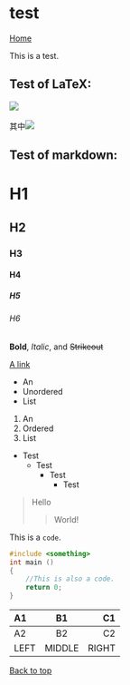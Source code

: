 # test

[Home](https://dovuque.github.io/)

This is a test.

## Test of LaTeX:

<html><img src="http://latex.codecogs.com/gif.latex?x^3+3px+2q=0\\x_1=\sqrt[3]{-q+\sqrt{q^2+p^3}}+\sqrt[3]{-q-\sqrt{q^2+p^3}}\\x_2=\omega\sqrt[3]{-q+\sqrt{q^2+p^3}}+\omega^2\sqrt[3]{-q-\sqrt{q^2+p^3}}\\x_3=\omega^2\sqrt[3]{-q+\sqrt{q^2+p^3}}+\omega\sqrt[3]{-q-\sqrt{q^2+p^3}}"><br><br>其中<img src="http://latex.codecogs.com/gif.latex?\omega=-\frac12+\frac{\sqrt3}2\text i,\omega^2=-\frac12-\frac{\sqrt3}2\text i,\text i=\sqrt{-1}"></html>

## Test of markdown:

# H1

## H2

### H3

#### H4

##### H5

###### H6

**Bold**, *Italic*, and ~~Strikeout~~

[A link](https://unthique.github.io/)

* An
* Unordered
* List

1. An
2. Ordered
3. List

* Test
  * Test
    * Test
      * Test

> Hello
>> World!

This is a `code`.

```cpp
#include <something>
int main ()
{
    //This is also a code.
    return 0;
}
```

|A1|B1|C1|
|:--|:--:|--:|
|A2|B2|C2|
|LEFT|MIDDLE|RIGHT|

[Back to top](https://dovuque.github.io/test/#top)
